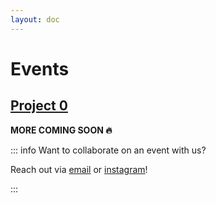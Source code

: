 ```yaml
---
layout: doc
---
```

# Events

## [Project 0](./project-0.md)

**MORE COMING SOON :fire:**

::: info Want to collaborate on an event with us?

Reach out via <a href="mailto:teamtokyoarchive@gmail.com">email</a> or [instagram](https://instagram.com/tokyo__archives)!

:::
